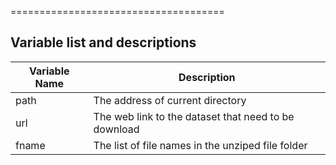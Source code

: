 
=====================================


Variable list and descriptions
------------------------------
|Variable Name | Description | 
|--------------|---------------| 
|  path  |  The address of current directory  | 
|  url  |  The web link to the dataset that need to be download  |
|   fname           |   The list of file names in the unziped file folder            |
